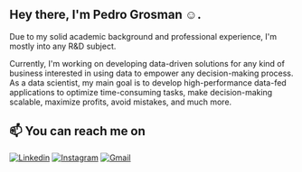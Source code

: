 ## Hey there, I'm Pedro Grosman :relaxed:.

Due to my solid academic background and professional experience, I'm mostly into any R&D subject.

Currently, I'm working on developing data-driven solutions for any kind of business interested in using data to empower any decision-making process. As a data scientist, my main goal is to develop high-performance data-fed applications to optimize time-consuming tasks, make decision-making scalable, maximize profits, avoid mistakes, and much more.

## :mailbox: You can reach me on

[![Linkedin](https://img.shields.io/badge/LinkedIn-0077B5?style=for-the-badge&logo=linkedin&logoColor=white)](https://www.linkedin.com/pedrogrosman)
[![Instagram](https://img.shields.io/badge/Instagram-E4405F?style=for-the-badge&logo=instagram&logoColor=white)](https://www.instagram.com/pedrogrosman)
[![Gmail](https://img.shields.io/badge/Gmail-D14836?style=for-the-badge&logo=gmail&logoColor=white)](mailto:grosmanp@gmail.com)

<!---
grosmanph/grosmanph is a ✨ special ✨ repository because its `README.md` (this file) appears on your GitHub profile.
You can click the Preview link to take a look at your changes.
--->
